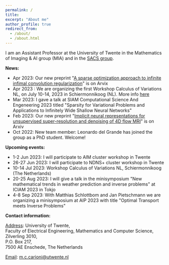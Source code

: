 ```yaml
---
permalink: /
title: 
excerpt: "About me"
author_profile: true
redirect_from: 
  - /about/
  - /about.html
---
```


I am an Assistant Professor at the University of Twente in the Mathematics of Imaging & AI group (MIA) and in the [SACS group](https://www.utwente.nl/en/eemcs/sacs/).




<b> News: </b>
  * Apr 2023: Our new preprint "[A sparse optimization approach to infinite infimal convolution regularization](https://arxiv.org/pdf/2304.08628.pdf)" is on Arvix
  * Apr 2023 : We are organizing the first Workshop Calculus of Variations NL, on July 10-14, 2023 in Schiermonnikoog (NL). More info [here](https://www.calcvar.nl/events)
  * Mar 2023: I gave a talk at SIAM Computational Science And Engeneering 2023 titled "Sparsity for Variational Problems and Applications to Infinitely Wide Shallow Neural Networks"
  * Feb 2023: Our new preprint "[Implicit neural representations for unsupervised super-resolution and denoising of 4D flow MRI](https://arxiv.org/pdf/2302.12835.pdf)" is on Arxiv
  * Oct 2022: New team member: Leonardo del Grande has joined the group as a PhD student. Welcome!



<b> Upcoming events: </b>
  * 1-2 Jun 2023: I will participate to AIM cluster workshop in Twente 
  * 26-27 Jun 2023: I will participate to NDNS+ cluster workshop in Twente
  * 10-14 Jul 2023: Workshop Calculus of Variations NL, Schiermonnikoog (The Netherlands)
  * 20-25 Aug 2023: I will give a talk in the minisymposium "New mathematical trends in weather prediction and inverse problems" at ICIAM 2023 in Tokjo
  * 4-8 Sep 2023: With Matthias Schlottbom and Jan Pietschmann we are organizing a minisymposium at AIP 2023 with title "Optimal Transport meets Inverse Problems"   


<b> Contact information: </b>

<u>Address</u>: University of Twente, <br> 
Faculty of Electrical Engineering, Mathematics and Computer Science, <br>
Zilverling  3010, <br>
P.O. Box 217, <br>
7500 AE Enschede, The Netherlands

<u>Email</u>: m.c.carioni@utwente.nl
